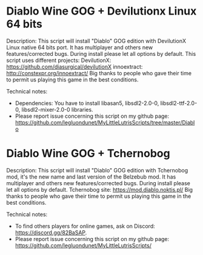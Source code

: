 # Diablo Wine GOG + Devilutionx Linux 64 bits

Description:
This script will install "Diablo" GOG edition with DevilutionX Linux native 64 bits port. It has multiplayer  and  others new features/corrected bugs. 
During install please let all options by default.
This script uses different projects:
DevilutionX: https://github.com/diasurgical/devilutionX
innoextract: http://constexpr.org/innoextract/
Big thanks to people who gave their time to permit us playing this game in the best conditions.

Technical notes:
- Dependencies: You have to install libasan5, libsdl2-2.0-0, libsdl2-ttf-2.0-0, libsdl2-mixer-2.0-0 libraries.
- Please report issue concerning this script on my github page:
https://github.com/legluondunet/MyLittleLutrisScripts/tree/master/Diablo

# Diablo Wine GOG + Tchernobog

Description:
This script will install "Diablo" GOG edition with Tchernobog mod, it's the new name and last version of the Belzebub mod. It has multiplayer  and  others new features/corrected bugs. 
During install please let all options by default.
Tchernobog site: https://mod.diablo.noktis.pl/
Big thanks to people who gave their time to permit us playing this game in the best conditions.

Technical notes:
- To find others players for online games, ask on Discord: https://discord.gg/82BaSAP.
- Please report issue concerning this script on my github page:
https://github.com/legluondunet/MyLittleLutrisScripts/
